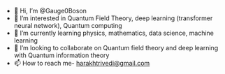 - 👋 Hi, I’m @Gauge0Boson
- 👀 I’m interested in Quantum Field Theory, deep learning (transformer neural network), Quantum computing
- 🌱 I’m currently learning physics, mathematics, data science, machine learning
- 💞️ I’m looking to collaborate on Quantum field theory and deep learning with Quantum information theory
- 📫 How to reach me- harakhtrivedi@gmail.com

<!---
Gauge0Boson/Gauge0Boson is a ✨ special ✨ repository because its `README.md` (this file) appears on your GitHub profile.
You can click the Preview link to take a look at your changes.
--->
